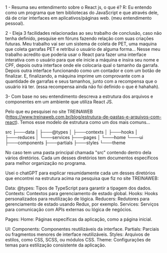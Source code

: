 1 - Resuma seu entendimento sobre o React js, o que é?
R: Eu entendo como um programa que tem bibliotecas do JavaScript e que através dele, dá de criar interfaces em aplicativos/páginas web. (meu entendimento pessoal).

2 - Eleja 3 facilidades relacionadas ao seu trabalho de conclusão, caso não tenha definido, pesquise em fóruns fazendo relação com suas criações futuras.
Meu trabalho vai ser um sistema de coleta de PET, uma maquina que coleta garrafas PET e retribui o usuário de alguma forma... 
Nesse meu trabalho acredito que poderia usar o React para fazer uma interface interativa com o usuário para que ele inicie a máquina e insira seu nome e CPF, depois outra interface onde ele colocaria qual o tamanho da garrafa. Depois outra interface funcionando como um contador e com um botão de finalizar. E, finalizando, a máquina imprime um comprovante com a quantidade de garrafas e seus tamanhos, junto com a recompensa que o usuário irá ter. (essa recompensa ainda não foi definido o que é hahahah).

3- Com base no seu entendimento descreva a estrutura dos arquivos e componentes em um ambiente que utiliza React JS.

Pelo que eu pesquisei no site TREINAWEB (https://www.treinaweb.com.br/blog/estrutura-de-pastas-e-arquivos-com-react). Temos esse modelo de estrutura como um dos mais comuns...

src
├───data
│   ├───@types
│   ├───contexts
│   ├───hooks
│   ├───reduces
│   └───services
├───pages
│   └───home
└───ui
    ├───components
    ├───partials
    ├───styles
    └───theme

No caso tem uma pasta principal chamada "src" contendo dentro dela vários diretórios. Cada um desses diretórios tem documentos especificos para melhor organização no programa. 

Usei o chatGPT para explicar resumidamente cada um desses diretórios que encontrei na estrutura acima na pesquisa que fiz no site TREINAWEB:

Data:
@types: Tipos de TypeScript para garantir a tipagem dos dados.
Contexts: Contextos para gerenciamento de estado global.
Hooks: Hooks personalizados para reutilização de lógica.
Reducers: Redutores para gerenciamento de estado usando Redux, por exemplo.
Services: Serviços para comunicação com APIs externas ou lógica de negócios.

Pages:
Home: Páginas específicas da aplicação, como a página inicial.

UI:
Components: Componentes reutilizáveis da interface.
Partials: Parciais ou fragmentos menores de interface reutilizáveis.
Styles: Arquivos de estilos, como CSS, SCSS, ou módulos CSS.
Theme: Configurações de temas para estilização consistente da aplicação.
